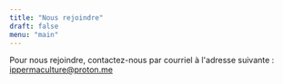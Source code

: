 ```yaml
---
title: "Nous rejoindre"
draft: false
menu: "main"
---
```


Pour nous rejoindre, contactez-nous par courriel à l'adresse suivante : [ippermaculture@proton.me](mailto:ippermaculture@proton.melll)
